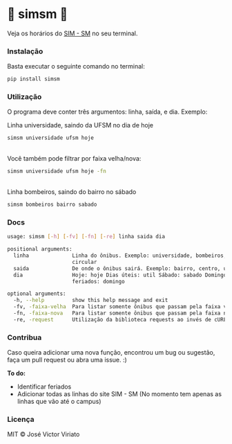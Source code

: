 # 🚌 simsm 🚌
Veja os horários do [SIM - SM](http://simsm.com.br/horarios/) no seu terminal.

### Instalação
Basta executar o seguinte comando no terminal: 
```bash
pip install simsm
```

### Utilização
O programa deve conter três argumentos: linha, saída, e dia. Exemplo:

Linha universidade, saindo da UFSM no dia de hoje
```bash
simsm universidade ufsm hoje
```
\
Você também pode filtrar por faixa velha/nova:
```bash
simsm universidade ufsm hoje -fn
```
\
Linha bombeiros, saindo do bairro no sábado
```bash
simsm bombeiros bairro sabado
```

### Docs
```bash
usage: simsm [-h] [-fv] [-fn] [-re] linha saida dia

positional arguments:
  linha              Linha do ônibus. Exemplo: universidade, bombeiros,
                     circular
  saida              De onde o ônibus sairá. Exemplo: bairro, centro, ufsm
  dia                Hoje: hoje Dias úteis: util Sábado: sabado Domingos e
                     feriados: domingo

optional arguments:
  -h, --help         show this help message and exit
  -fv, -faixa-velha  Para listar somente ônibus que passam pela faixa velha.
  -fn, -faixa-nova   Para listar somente ônibus que passam pela faixa nova.
  -re, -request      Utilização da biblioteca requests ao invés de cURL.)
```

### Contribua
Caso queira adicionar uma nova função, encontrou um bug ou sugestão, faça um pull request ou abra uma issue. :)

**To do:**
* Identificar feriados
* Adicionar todas as linhas do site SIM - SM (No momento tem apenas as linhas que vão até o campus)

### Licença
MIT © José Victor Viriato
